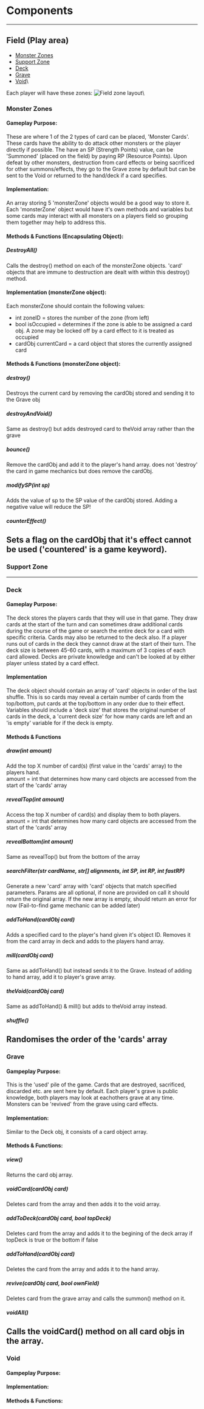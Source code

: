 # Components
---
## Field (Play area)
- [Monster Zones](#mzones)
- [Support Zone](#szone)
- [Deck](#deck)
- [Grave](#grave)
- [Void](#mvoid)\

Each player will have these zones:
![Field zone layout](images/field.png)\

### <a id="mzones"></a>Monster Zones
#### Gameplay Purpose:
These are where 1 of the 2 types of card can be placed, 'Monster Cards'. These cards have the ability to do attack other monsters or the player directly if possible. The have an SP (Strength Points) value, can be 'Summoned' (placed on the field) by paying RP (Resource Points). Upon defeat by other monsters, destruction from card effects or being sacrificed for other summons/effects, they go to the Grave zone by default but can be sent to the Void or returned to the hand/deck if a card specifies.
#### Implementation:
An array storing 5 'monsterZone' objects would be a good way to store it. Each 'monsterZone' object would have it's own methods and variables but some cards may interact with all monsters on a players field so grouping them together may help to address this.
#### Methods & Functions (Encapsulating Object):
##### DestroyAll()
Calls the destroy() method on each of the monsterZone objects. 'card' objects that are immune to destruction are dealt with within this destroy() method.
#### Implementation (monsterZone object):
Each monsterZone should contain the following values:
- int zoneID = stores the number of the zone (from left)
- bool isOccupied = determines if the zone is able to be assigned a card obj. A zone may be locked off by a card effect to it is treated as occupied
- cardObj currentCard = a card object that stores the currently assigned card
#### Methods & Functions (monsterZone object):
##### destroy()
Destroys the current card by removing the cardObj stored and sending it to the Grave obj
##### destroyAndVoid()
Same as destroy() but adds destroyed card to theVoid array rather than the grave
##### bounce()
Remove the cardObj and add it to the player's hand array. does not 'destroy' the card in game mechanics but does remove the cardObj.
##### modifySP(int sp)
Adds the value of sp to the SP value of the cardObj stored. Adding a negative value will reduce the SP!
##### counterEffect()
Sets a flag on the cardObj that it's effect cannot be used ('countered' is a game keyword).
---
### <a id="szone">Support Zone
---
### <a id="deck">Deck
#### Gameplay Purpose:
The deck stores the players cards that they will use in that game. They draw cards at the start of the turn and can sometimes draw additional cards during the course of the game or search the entire deck for a card with specific criteria. Cards may also be returned to the deck also. If a player runs out of cards in the deck they cannot draw at the start of their turn. The deck size is between 45-60 cards, with a maximum of 3 copies of each card allowed.
Decks are private knowledge and can't be looked at by either player unless stated by a card effect.
#### Implementation
The deck object should contain an array of 'card' objects in order of the last shuffle. This is so cards may reveal a certain number of cards from the top/bottom, put cards at the top/bottom in any order due to their effect. Variables should include a 'deck size' that stores the original number of cards in the deck, a 'current deck size' for how many cards are left and an 'is empty' variable for if the deck is empty.
#### Methods & Functions
##### draw(int amount)
Add the top X number of card(s) (first value in the 'cards' array) to the players hand.\
amount = int that determines how many card objects are accessed from the start of the 'cards' array
##### revealTop(int amount)
Access the top X number of card(s) and display them to both players.\
amount = int that determines how many card objects are accessed from the start of the 'cards' array
##### revealBottom(int amount)
Same as revealTop() but from the bottom of the array
##### searchFilter(str cardName, str[] alignments, int SP, int RP, int fastRP)
Generate a new 'card' array with 'card' objects that match specified parameters. Params are all optional, if none are provided on call it should return the original array. If the new array is empty, should return an error for now (Fail-to-find game mechanic can be added later)
##### addToHand(cardObj card)
Adds a specified card to the player's hand given it's object ID. Removes it from the card array in deck and adds to the players hand array.
##### mill(cardObj card)
Same as addToHand() but instead sends it to the Grave. Instead of adding to hand array, add it to player's grave array.
##### theVoid(cardObj card)
Same as addToHand() & mill() but adds to theVoid array instead.
##### shuffle()
Randomises the order of the 'cards' array
---
### <a id="grave">Grave
#### Gampeplay Purpose:
This is the 'used' pile of the game. Cards that are destroyed, sacrificed, discarded etc. are sent here by default. Each player's grave is public knowledge, both players may look at eachothers grave at any time. Monsters can be 'revived' from the grave using card effects.
#### Implementation:
Similar to the Deck obj, it consists of a card object array. 
#### Methods & Functions:
##### view()
Returns the card obj array.
##### voidCard(cardObj card)
Deletes card from the array and then adds it to the void array.
##### addToDeck(cardObj card, bool topDeck)
Deletes card from the array and adds it to the begining of the deck array if topDeck is true or the bottom if false
##### addToHand(cardObj card)
Deletes the card from the array and adds it to the hand array.
##### revive(cardObj card, bool ownField)
Deletes card from the grave array and calls the summon() method on it.
##### voidAll()
Calls the voidCard() method on all card objs in the array.
---
### <a id="mvoid">Void
#### Gampeplay Purpose:
#### Implementation:
#### Methods & Functions:
